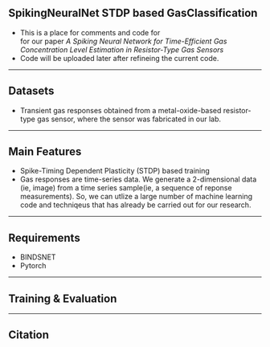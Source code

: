 ## SpikingNeuralNet STDP based GasClassification

- This is a place for comments and code for  
for our paper *A Spiking Neural Network for Time-Efficient Gas Concentration Level
Estimation in Resistor-Type Gas Sensors* 
- Code will be uploaded later after refineing the current code.

***********************************************************
## Datasets 
- Transient gas responses obtained from a metal-oxide-based resistor-type gas
sensor, where the sensor was fabricated in our lab.

***************************************************************
## Main Features
- Spike-Timing Dependent Plasticity (STDP) 
based training 
- Gas responses are time-series data. We
generate a 2-dimensional data (ie, image) from
a time series sample(ie, a sequence of reponse measurements).
So, we can utlize a large number of machine learning code and techniqeus
that has already be carried out for our research.

***************************************************************
## Requirements
* BINDSNET
* Pytorch

***************************************************************
## Training & Evaluation

*******************************************************************
## Citation

